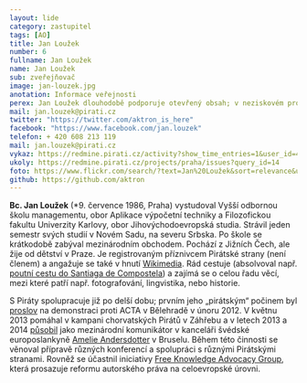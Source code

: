 ```yaml
---
layout: lide
category: zastupitel
tags: [AO]
title: Jan Loužek
number: 6
fullname: Jan Loužek
name: Jan Loužek
sub: zveřejňovač
image: jan-louzek.jpg
anotation: Informace veřejnosti
perex: Jan Loužek dlouhodobě podporuje otevřený obsah; v neziskovém prostředí se zabývá otevřeným vzděláváním, problematikou autorského práva a komunitní spolupráce.
mail: jan.louzek@pirati.cz
twitter: "https://twitter.com/aktron_is_here"
facebook: "https://www.facebook.com/jan.louzek"
telefon: + 420 608 213 119
mail: jan.louzek@pirati.cz
vykaz: https://redmine.pirati.cz/activity?show_time_entries=1&user_id=46
ukoly: https://redmine.pirati.cz/projects/praha/issues?query_id=14
foto: https://www.flickr.com/search/?text=Jan%20Loužek&sort=relevance&user_id=68741528%40N03
github: https://github.com/aktron
---
```


**Bc. Jan Loužek** (*9. července 1986, Praha) vystudoval Vyšší odbornou školu managementu, obor Aplikace výpočetní techniky a Filozofickou fakultu Univerzity Karlovy, obor Jihovýchodoevropská studia. Strávil jeden semestr svých studií v Novém Sadu, na severu Srbska. Po škole se krátkodobě zabýval mezinárodním obchodem. Pochází z Jižních Čech, ale žije od dětství v Praze. Je registrovaným příznivcem Pirátské strany (není členem) a angažuje se také v hnutí [Wikimedia][3]. Rád cestuje (absolvoval např. [poutní cestu do Santiaga de Compostela][5]) a zajímá se o celou řadu věcí, mezi které patří např. fotografování, lingvistika, nebo historie.

S Piráty spolupracuje již po delší dobu; prvním jeho „pirátským“ počinem byl [proslov][4] na demonstraci proti ACTA v Bělehradě v únoru 2012. V květnu 2013 pomáhal v kampani chorvatských Pirátů v Záhřebu a v letech 2013 a 2014 [působil][1] jako mezinárodní komunikátor v kanceláři švédské europoslankyně [Amelie Andersdotter][2] v Bruselu. Během této činnosti se věnoval přípravě různých konferencí a spolupráci s různými Pirátskými stranami. Rovněž se účastnil iniciativy [Free Knowledge Advocacy Group][6], která prosazuje reformu autorského práva na celoevropské úrovni.

[1]: https://ameliaandersdotter.eu/author/jan-louzek
[2]: https://ameliaandersdotter.eu/
[3]: http://www.wikimedia.org/
[4]: https://www.youtube.com/watch?v=K1qgnLTpE1Q
[5]: https://cs.wikipedia.org/wiki/Svatojakubsk%C3%A1_cesta
[6]: https://meta.wikimedia.org/wiki/EU_policy

